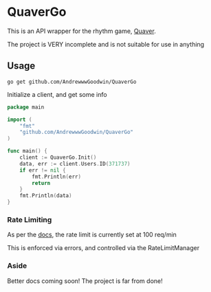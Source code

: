 # QuaverGo

This is an API wrapper for the rhythm game, [Quaver](https://quavergame.com/). 

The project is VERY incomplete and is not suitable for use in anything
## Usage
`go get github.com/AndrewwwGoodwin/QuaverGo`

Initialize a client, and get some info

```go
package main

import (
	"fmt"
	"github.com/AndrewwwGoodwin/QuaverGo"
)

func main() {
	client := QuaverGo.Init()
	data, err := client.Users.ID(371737)
	if err != nil {
		fmt.Println(err)
		return
	}
	fmt.Println(data)
}
```

### Rate Limiting
As per the [docs](https://wiki.quavergame.com/docs/api-v2), the rate limit is currently set at 100 req/min

This is enforced via errors, and controlled via the RateLimitManager

### Aside
Better docs coming soon! The project is far from done!